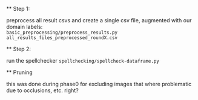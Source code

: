 


** Step 1:

preprocess all result csvs and create a single csv file, augmented with our domain labels:<br>
`basic_preprocessing/preprocess_results.py all_results_files_preprocessed_roundX.csv` <br>


** Step 2:

run the spellchecker
`spellchecking/spellcheck-dataframe.py`

** Pruning

this was done during phase0 for excluding images that where problematic due to occlusions, etc. right?
